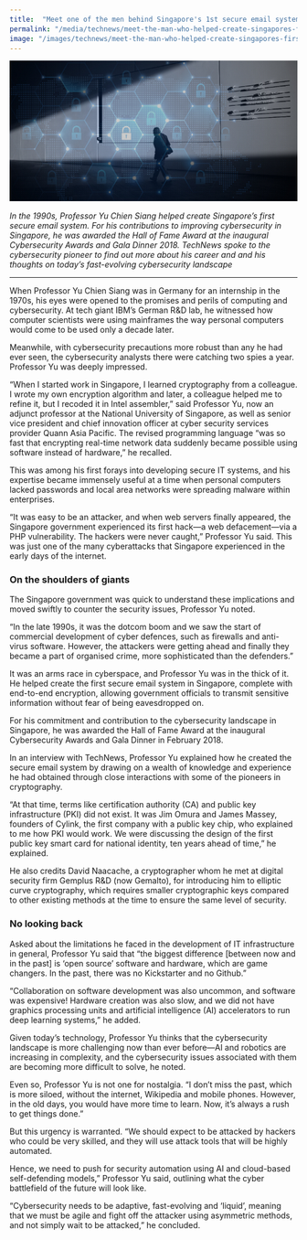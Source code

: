 ```yaml
---
title:  "Meet one of the men behind Singapore's 1st secure email system"
permalink: "/media/technews/meet-the-man-who-helped-create-singapores-first-secure-email-system"
image: "/images/technews/meet-the-man-who-helped-create-singapores-first-secure-email-system-part-1.png"
---
```


![Meet one of the men behind Singapore's 1st secure email system](/images/technews/meet-the-man-who-helped-create-singapores-first-secure-email-system-part-1.png)

*In the 1990s, Professor Yu Chien Siang helped create Singapore’s first secure email system.
For his contributions to improving cybersecurity in Singapore, he was awarded the Hall of Fame Award at the inaugural Cybersecurity Awards and Gala Dinner 2018. TechNews spoke to the cybersecurity pioneer to find out more about his career and and his thoughts on today’s fast-evolving cybersecurity landscape*

---

When Professor Yu Chien Siang was in Germany for an internship in the 1970s, his eyes were opened to the promises and perils of computing and cybersecurity. At tech giant IBM’s German R&D lab, he witnessed how computer scientists were using mainframes the way personal computers would come to be used only a decade later. 
 
Meanwhile, with cybersecurity precautions more robust than any he had ever seen, the cybersecurity analysts there were catching two spies a year. Professor Yu was deeply impressed.

“When I started work in Singapore, I learned cryptography from a colleague. I wrote my own encryption algorithm and later, a colleague helped me to refine it, but I recoded it in Intel assembler,” said Professor Yu, now an adjunct professor at the National University of Singapore, as well as senior vice president and chief innovation officer at cyber security services provider Quann Asia Pacific. The revised programming language “was so fast that encrypting real-time network data suddenly became possible using software instead of hardware,” he recalled. 

This was among his first forays into developing secure IT systems, and his expertise became immensely useful at a time when personal computers lacked passwords and local area networks were spreading malware within enterprises. 

“It was easy to be an attacker, and when web servers finally appeared, the Singapore government experienced its first hack—a web defacement—via a PHP vulnerability. The hackers were never caught,” Professor Yu said. This was just one of the many cyberattacks that Singapore experienced in the early days of the internet.

### **On the shoulders of giants**
The Singapore government was quick to understand these implications and moved swiftly to counter the security issues, Professor Yu noted. 

“In the late 1990s, it was the dotcom boom and we saw the start of commercial development of cyber defences, such as firewalls and anti-virus software. However, the attackers were getting ahead and finally they became a part of organised crime, more sophisticated than the defenders.”

It was an arms race in cyberspace, and Professor Yu was in the thick of it. He helped create the first secure email system in Singapore, complete with end-to-end encryption, allowing government officials to transmit sensitive information without fear of being eavesdropped on. 

For his commitment and contribution to the cybersecurity landscape in Singapore, he was awarded the Hall of Fame Award at the inaugural Cybersecurity Awards and Gala Dinner in February 2018.

In an interview with TechNews, Professor Yu explained how he created the secure email system by drawing on a wealth of knowledge and experience he had obtained through close interactions with some of the pioneers in cryptography. 
        
“At that time, terms like certification authority (CA) and public key infrastructure (PKI) did not exist. It was Jim Omura and James Massey, founders of Cylink, the first company with a public key chip, who explained to me how PKI would work. We were discussing the design of the first public key smart card for national identity, ten years ahead of time,” he explained. 

He also credits David Naacache, a cryptographer whom he met at digital security firm Gemplus R&D (now Gemalto), for introducing him to elliptic curve cryptography, which requires smaller cryptographic keys compared to other existing methods at the time to ensure the same level of security.

### **No looking back**
Asked about the limitations he faced in the development of IT infrastructure in general, Professor Yu said that “the biggest difference [between now and in the past] is ‘open source’ software and hardware, which are game changers. In the past, there was no Kickstarter and no Github.”

“Collaboration on software development was also uncommon, and software was expensive! Hardware creation was also slow, and we did not have graphics processing units and artificial intelligence (AI) accelerators to run deep learning systems,” he added.

Given today’s technology, Professor Yu thinks that the cybersecurity landscape is more challenging now than ever before—AI and robotics are increasing in complexity, and the cybersecurity issues associated with them are becoming more difficult to solve, he noted. 

Even so, Professor Yu is not one for nostalgia. “I don’t miss the past, which is more siloed, without the internet, Wikipedia and mobile phones. However, in the old days, you would have more time to learn. Now, it’s always a rush to get things done.”

But this urgency is warranted. “We should expect to be attacked by hackers who could be very skilled, and they will use attack tools that will be highly automated. 

Hence, we need to push for security automation using AI and cloud-based self-defending models,” Professor Yu said, outlining what the cyber battlefield of the future will look like.

“Cybersecurity needs to be adaptive, fast-evolving and ‘liquid’, meaning that we must be agile and fight off the attacker using asymmetric methods, and not simply wait to be attacked,” he concluded.

